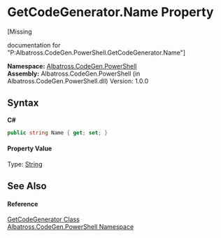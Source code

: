 # GetCodeGenerator.Name Property 
 

\[Missing <summary> documentation for "P:Albatross.CodeGen.PowerShell.GetCodeGenerator.Name"\]

**Namespace:**&nbsp;<a href="73820E42.md">Albatross.CodeGen.PowerShell</a><br />**Assembly:**&nbsp;Albatross.CodeGen.PowerShell (in Albatross.CodeGen.PowerShell.dll) Version: 1.0.0

## Syntax

**C#**<br />
``` C#
public string Name { get; set; }
```


#### Property Value
Type: <a href="http://msdn2.microsoft.com/en-us/library/s1wwdcbf" target="_blank">String</a>

## See Also


#### Reference
<a href="38CA404C.md">GetCodeGenerator Class</a><br /><a href="73820E42.md">Albatross.CodeGen.PowerShell Namespace</a><br />